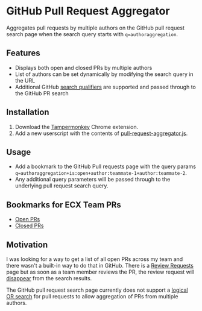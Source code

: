# GitHub Pull Request Aggregator
Aggregates pull requests by multiple authors on the GitHub pull request search page when the search query starts with `q=authoraggregation`.

## Features
* Displays both open and closed PRs by multiple authors
* List of authors can be set dynamically by modifying the search query in the URL
* Additional GitHub [search qualifiers](https://docs.github.com/en/search-github/searching-on-github/searching-issues-and-pull-requests) are supported and passed through to the GitHub PR search

## Installation
1. Download the [Tampermonkey](https://chrome.google.com/webstore/detail/tampermonkey/dhdgffkkebhmkfjojejmpbldmpobfkfo?hl=en) 
Chrome extension. 
2. Add a new userscript with the contents of [pull-request-aggregator.js](https://github.com/jiayingxu/github-pull-request-aggregator/blob/main/pull-request-aggregator.js).

## Usage
* Add a bookmark to the GitHub Pull requests page with the query params `q=authoraggregation+is:open+author:teammate-1+author:teammate-2`.
* Any additional query parameters will be passed through to the underlying pull request search query.

## Bookmarks for ECX Team PRs
* [Open PRs](https://github.com/pulls?q=authoraggregator+is%3Aopen+user%3AAddepar+author%3Aalex-anderson-addepar+author%3Aaslattum-addepar+author%3Agerryster+author%3AjamesHendersonAddepar+author%3Ajiayingxu+author%3Awei-addepar+author%3ANicholasMohr)
* [Closed PRs](https://github.com/pulls?q=authoraggregator+is%3Aclosed+user%3AAddepar+author%3Aalex-anderson-addepar+author%3Aaslattum-addepar+author%3Agerryster+author%3AjamesHendersonAddepar+author%3Ajiayingxu+author%3Awei-addepar+author%3ANicholasMohr)

## Motivation
I was looking for a way to get a list of all open PRs across my team and there wasn't a built-in way to do that in GitHub.
There is a [Review Requests](https://github.com/pulls/review-requested) page but as soon as a team member reviews the PR, 
the review request will [disappear](https://github.com/pulls/review-requested) from the search results.

The GitHub pull request search page currently does not support a [logical OR search](https://stackoverflow.com/a/61618255)
for pull requests to allow aggregation of PRs from multiple authors.  
